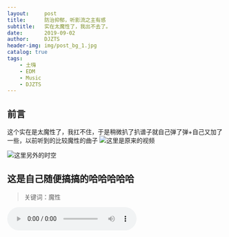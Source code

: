 ```yaml
---
layout:     post
title:      防治抑郁，听影流之主有感
subtitle:   实在太魔性了，我出不去了。
date:       2019-09-02
author:     DJZTS
header-img: img/post_bg_1.jpg
catalog: true
tags:
    - 土嗨
    - EDM
    - Music
    - DJZTS
---
```


## 前言
这个实在是太魔性了，我扛不住，于是稍微扒了扒谱子就自己弹了弹+自己又加了一些，以前听到的比较魔性的曲子
![这里是原来的视频](https://www.bilibili.com/video/av64836494)

![这里另外的时空](https://www.bilibili.com/video/av65540224)


## 这是自己随便搞搞的哈哈哈哈哈

>关键词：魔性

![这里是现在的音频](https://github.com/djzts/djzts.github.io/blob/master/music/love_river.mp3)

